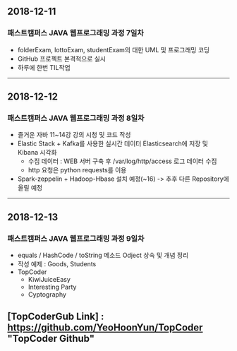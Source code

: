 ## 2018-12-11
### 패스트캠퍼스 JAVA 웹프로그래밍 과정 7일차
* folderExam, lottoExam, studentExam의 대한 UML 및 프로그래밍 코딩
* GitHub 프로젝트 본격적으로 실시
* 하루에 한번 TIL작업 
--------------------------------------------------------------------------
## 2018-12-12
### 패스트캠퍼스 JAVA 웹프로그래밍 과정 8일차
* 즐거운 자바 11~14강 강의 시청 및 코드 작성
* Elastic Stack + Kafka를 사용한 실시간 데이터 Elasticsearch에 저장 및 Kibana 시각화
  - 수집 데이터 : WEB 서버 구축 후 /var/log/http/access 로그 데이터 수집
  - http 요청은 python requests를 이용
* Spark-zeppelin + Hadoop-Hbase 설치 예정(~16) -> 추후 다른 Repository에 올릴 예정
--------------------------------------------------------------------------
## 2018-12-13
### 패스트캠퍼스 JAVA 웹프로그래밍 과정 9일차
* equals / HashCode / toString 메소드 Odject 상속 및 개념 정리
* 작성 예제 : Goods, Students
* TopCoder 
  - KiwiJuiceEasy
  - Interesting Party
  - Cyptography

[TopCoderGub Link] : https://github.com/YeoHoonYun/TopCoder "TopCoder Github"
--------------------------------------------------------------------------
